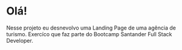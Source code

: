 # Olá!

Nesse projeto eu desnevolvo uma Landing Page de uma agência de turismo. Exercíco que faz parte do Bootcamp Santander Full Stack Developer.
